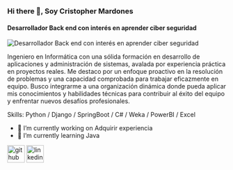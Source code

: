 ### Hi there 👋, Soy Cristopher Mardones
#### Desarrollador Back end con interés en aprender ciber seguridad
![Desarrollador Back end con interés en aprender ciber seguridad](https://cdn.discordapp.com/attachments/935944199029813299/1289393892894183444/images.jpg?ex=66f8a923&is=66f757a3&hm=fb2481a36ad3a5045e9ba7187d4764aa0ebb2320a13c59f3a9ecd6bdff4fd4cb&)


Ingeniero en Informática con una sólida formación en desarrollo de aplicaciones y administración de sistemas, avalada por experiencia práctica en proyectos reales. Me destaco por un enfoque proactivo en la resolución de problemas y una capacidad comprobada para trabajar eficazmente en equipo. Busco integrarme a una organización dinámica donde pueda aplicar mis conocimientos y habilidades técnicas para contribuir al éxito del equipo y enfrentar nuevos desafíos profesionales.

Skills: Python / Django / SpringBoot / C# / Weka / PowerBI / Excel 

- 🔭 I’m currently working on Adquirir experiencia 
- 🌱 I’m currently learning Java 


[<img src='https://cdn.jsdelivr.net/npm/simple-icons@3.0.1/icons/github.svg' alt='github' height='40'>](https://github.com/Shadowcrys)  [<img src='https://cdn.jsdelivr.net/npm/simple-icons@3.0.1/icons/linkedin.svg' alt='linkedin' height='40'>](https://www.linkedin.com/in/cristopher-mardones-a602a4245/)  





